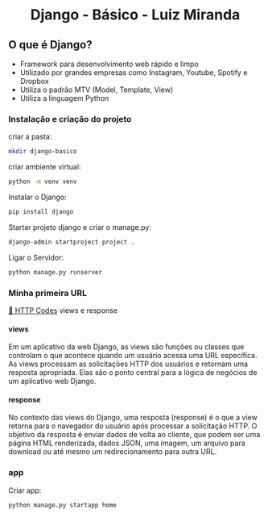 <h1 align="center">Django - Básico - Luiz Miranda</h1>

## O que é Django?
- Framework para desenvolvimento web rápido e limpo
- Utilizado por grandes empresas como Instagram, Youtube, Spotify e Dropbox
- Utiliza o padrão MTV (Model, Template, View)
- Utiliza a linguagem Python

### Instalação e criação do projeto

criar a pasta:
```bash
mkdir django-basico
```
criar ambiente virtual:
```bash
python -m venv venv
```
Instalar o Django:
```bash
pip install django
```
Startar projeto django e criar o manage.py:
```bash
django-admin startproject project .
```
Ligar o Servidor:
```bash
python manage.py runserver
```

### Minha primeira URL
<a href="https://developer.mozilla.org/pt-BR/docs/Web/HTTP/Status">🔗 HTTP Codes</a>
<bold> views </bold>e <bold>response</bold> 

#### views
Em um aplicativo da web Django, as views são funções ou classes que controlam o que acontece quando um usuário acessa uma URL específica. As views processam as solicitações HTTP dos usuários e retornam uma resposta apropriada. Elas são o ponto central para a lógica de negócios de um aplicativo web Django.

#### response
No contexto das views do Django, uma resposta (response) é o que a view retorna para o navegador do usuário após processar a solicitação HTTP. O objetivo da resposta é enviar dados de volta ao cliente, que podem ser uma página HTML renderizada, dados JSON, uma imagem, um arquivo para download ou até mesmo um redirecionamento para outra URL.

### app
Criar app:
```bash
python manage.py startapp home
```
